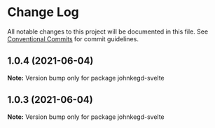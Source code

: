# Change Log

All notable changes to this project will be documented in this file.
See [Conventional Commits](https://conventionalcommits.org) for commit guidelines.

## 1.0.4 (2021-06-04)

**Note:** Version bump only for package johnkegd-svelte





## 1.0.3 (2021-06-04)

**Note:** Version bump only for package johnkegd-svelte
